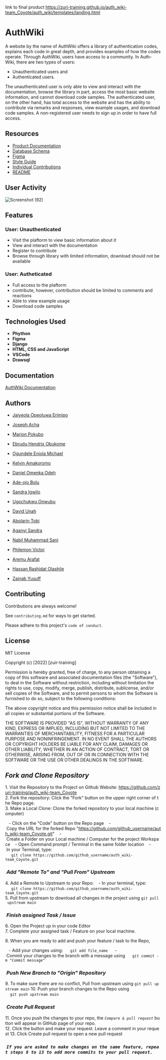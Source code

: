 link to final product https://zuri-training.github.io/auth_wiki-team_Coyote/auth_wiki/templates/landing.html
# AuthWiki

A website by the name of AuthWiki offers a library of
authentication codes, explains each code in great depth,
and provides examples of how the codes operate.
Through AuthWiki, users have access to a community. In Auth-Wiki,
there are two types of users:
* Unauthenticated users and
* Authenticated users.

The unauthenticated user is only able to view and interact
with the documentation, browse the library in part,
access the most basic website information, and cannot download
code samples. The authenticated user, on the other hand, has
total access to the website and has the ability to contribute
via remarks and responses, view example usages, and download
code samples.
A non-registered user needs to sign up in order to have full access.

## Resources

 - [Product Documentation](https://docs.google.com/document/d/1ITBL5rpUNdJRc3Z1jaYvhcwhqsICPdrpMUbRPsDOjbU/edit#heading=h.an4wb8a4jeqx)
 - [Database Schema](https://drawsql.app/teams/bolex/diagrams/team-coyote)
 - [Figma](https://www.figma.com/files/project/75010445/Team-project?fuid=1156597546801186264)
 - [Style Guide](https://www.figma.com/file/sfm68AaFmbHWhgesrKReaI/Style-Guide-%5BCOYOTE%5D?node-id=180%3A1236&t=77amWF9MylCaU5py-1)
 - [Individual Contributions](https://github.com/zuri-training/auth_wiki/tree/main/Contributions)
 - [README](https://github.com/zuri-training/auth_wiki-team_Coyote/blob/main/README.md)

## User Activity

![Screenshot (92)](https://user-images.githubusercontent.com/111118257/205340554-ec2a4ff6-8e61-4d60-ad12-009d9fc1253f.png)
## Features

### User: Unauthenticated
- Visit the plaftorm to view basic information about it
- View and interact with the documentation
- Register to contribute
- Browse through library with limited information, download should not be available

### User: Autheticated
- Full access to the plaftorm
- contribute, however, contribution should be limited to comments and reactions
- Able to view example usage
- Download code samples
## Technologies Used

- **Phython**
- **Figma**
- **Django**
- **HTML, CSS and JavaScript**
- **VSCode**
- **Drawsql**


## Documentation

[AuthWiki Documentation](https://docs.google.com/document/d/1ITBL5rpUNdJRc3Z1jaYvhcwhqsICPdrpMUbRPsDOjbU/edit#heading=h.an4wb8a4jeqx)


## Authors

- [Jaiyeola Opeoluwa Erimipo](https://www.github.com/jAyJOet)

- [Joseph Acha](https://www.github.com/jayinfinity)

- [Marion Pokubo](https://www.github.com/Mariyawn)

- [Ebrudu Hendrix Obukome](https://www.github.com/HendrixTech)

- [Ogundele Eniola Michael](https://www.github.com/Meophoenix)

- [Kelvin Amakoromo](https://www.github.com/Kelzymaks)

- [Daniel Omenka Odeh](https://www.github.com/Adada001)

- [Ade-ojo Bolu](https://www.github.com/bolexs)

- [Sandra Igwilo](https://www.github.com/sandraigwilo)

- [Ugochukwu Onwubu](https://www.github.com/Ugochukwu-On)

- [David Unah](https://www.github.com/David-Unah)

- [Abolarin Tobi](https://www.github.com/Thobiy)

- [Aganyi Sandra](https://www.github.com/sandyspring)

- [Nabil Muhammad Sani](https://www.github.com/NabilMS00)

- [Philemon Victor](https://www.github.com/Victurrr)

- [Aremu Arafat](https://www.github.com/Bimbola23)

- [Hassan Rashidat Olashile](https://www.github.com/Shilz-1)

- [Zainab Yusuff](https://www.github.com/hiy-zee)
## Contributing

Contributions are always welcome!

See `contributing.md` for ways to get started.

Please adhere to this project's `code of conduct`.


## License

MIT License

Copyright (c) [2022] [zuir-training]

Permission is hereby granted, free of charge, to any person obtaining a copy
of this software and associated documentation files (the "Software"), to deal
in the Software without restriction, including without limitation the rights
to use, copy, modify, merge, publish, distribute, sublicense, and/or sell
copies of the Software, and to permit persons to whom the Software is
furnished to do so, subject to the following conditions:

The above copyright notice and this permission notice shall be included in all
copies or substantial portions of the Software.

THE SOFTWARE IS PROVIDED "AS IS", WITHOUT WARRANTY OF ANY KIND, EXPRESS OR
IMPLIED, INCLUDING BUT NOT LIMITED TO THE WARRANTIES OF MERCHANTABILITY,
FITNESS FOR A PARTICULAR PURPOSE AND NONINFRINGEMENT. IN NO EVENT SHALL THE
AUTHORS OR COPYRIGHT HOLDERS BE LIABLE FOR ANY CLAIM, DAMAGES OR OTHER
LIABILITY, WHETHER IN AN ACTION OF CONTRACT, TORT OR OTHERWISE, ARISING FROM,
OUT OF OR IN CONNECTION WITH THE SOFTWARE OR THE USE OR OTHER DEALINGS IN THE
SOFTWARE.

 
  
 ## *Fork and Clone Repository*

 1. Visit the Repository to the Project on Github Website: https://github.com/zuri-training/auth_wiki-team_Coyote 
 2. Fork the repository: Click the "Fork" button on the upper right corner of the Repo page. 
 3. Make a Local Clone: Clone the forked repository to your local machine (computer) 
  
    - Click on the "Code" button on the Repo page 
    - Copy the URL for the forked Repo "https://github.com/github_username/auth_wiki-team_Coyote.git" 
    - Create a Folder on your Local machine / Computer for the project Workspace 
    - Open Command prompt / Terminal in the same folder location 
    - In your Terminal, type: 
      `git clone https://github.com/github_username/auth_wiki-team_Coyote.git` 
  
 ###  *Add "Remote To" and "Pull From" Upstream* 
  
 4. Add a Remote to Upstream to your Repo: 
    - In your terminal, type: 
      `git clone https://github.com/github_username/auth_wiki-team_Coyote.git` 
 5. Pull from upstream to download all changes in the project using `git pull upstream main` 
  
 ###  *Finish assigned Task / Issue* 
  
 6. Open the Project up in your code Editor 
 7. Complete your assigned task / Feature on your local machine. 
  
 8. When you are ready to add and push your feature / task to the Repo, 
    
 <!--- Create a new branch with your feature / task name you are adding e.g "ft-Add new channel". To do this, type: 
      `git checkout -b ft-Add new channel`
 --> 

    - Add your changes using: 
      `git add file_name ` 
    - Commit your changes to the branch with a message using 
      `git commit -m "Commit message"` 
  
 <!--- \* Note: if the Feature is a bug fix, use `bug:message` for your branch and commit message --> 
  
 ###  *Push New Branch to "Origin" Repository* 
  
 9. To make sure there are no conflict, Pull from upstream using `git pull upstream main` 
 10. Push your branch changes to the Repo using 
     `git push upstream main` 
  
 ###  *Create Pull Request* 
  
 11. Once you push the changes to your repo, the *`Compare & pull request`* button will appear in GitHub page of your repo. 
 12. Click the button and make your request. Leave a comment in your request 
 13. Click Create pull request to open a new pull request 
  
 ###  *`If you are asked to make changes on the same feature, repeat steps 8 to 13 to add more commits to your pull request.`*
```

